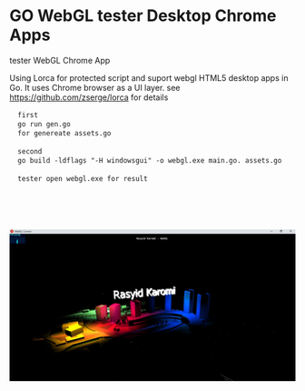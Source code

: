 # GO WebGL tester Desktop Chrome Apps  

tester WebGL Chrome App

Using Lorca for protected script and suport webgl
HTML5 desktop apps in Go. It uses Chrome browser as a UI layer.
see https://github.com/zserge/lorca for details


      first
      go run gen.go 
      for genereate assets.go 
      
      second 
      go build -ldflags "-H windowsgui" -o webgl.exe main.go. assets.go
      
      tester open webgl.exe for result


<div>
  <br><br><br><br>
 </div>

<div align="center">
<img  src="https://raw.githubusercontent.com/rasyidkaromi/webgl/master/screen.jpg"  width="780px" />
</div>
  
  
  
